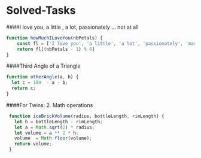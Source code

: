 # Solved-Tasks
   ####I love you, a little , a lot, passionately ... not at all
   ```javascript
   function howMuchILoveYou(nbPetals) {
       const fl = ['I love you', 'a little', 'a lot', 'passionately', 'madly', 'not at all'];
       return fl[(nbPetals - 1) % 6]
   }
   ```
   ####Third Angle of a Triangle
   ```javascript
   function otherAngle(a, b) {
     let c = 180  - a - b;
     return c;
   }
   ```
  ####For Twins: 2. Math operations
   ```javascript
    function iceBrickVolume(radius, bottleLength, rimLength) {
      let h = bottleLength - rimLength;
      let a = Math.sqrt(2) * radius;
      let volume = a ** 2 * h;
      volume  = Math.floor(volume);
      return volume;
    }
   ```